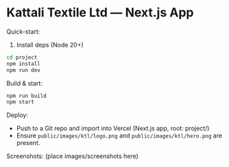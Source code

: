 # Kattali Textile Ltd — Next.js App

Quick-start:

1. Install deps (Node 20+)

```bash
cd project
npm install
npm run dev
```

Build & start:

```bash
npm run build
npm start
```

Deploy:
- Push to a Git repo and import into Vercel (Next.js app, root: project/)
- Ensure `public/images/ktl/logo.png` and `public/images/ktl/hero.png` are present.

Screenshots: (place images/screenshots here)
